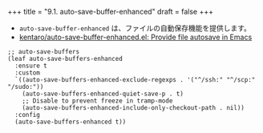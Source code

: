 +++
title = "9.1. auto-save-buffer-enhanced"
draft = false
+++
* `auto-save-buffer-enhanced` は、ファイルの自動保存機能を提供します。
* [kentaro/auto-save-buffer-enhanced.el: Provide file autosave in Emacs](https://github.com/kentaro/auto-save-buffers-enhanced) 

```elisp
;; auto-save-buffers
(leaf auto-save-buffers-enhanced
  :ensure t
  :custom
  `((auto-save-buffers-enhanced-exclude-regexps . '("^/ssh:" "^/scp:" "/sudo:"))
	(auto-save-buffers-enhanced-quiet-save-p . t)
	;; Disable to prevent freeze in tramp-mode
	(auto-save-buffers-enhanced-include-only-checkout-path . nil))
  :config
  (auto-save-buffers-enhanced t))
```
